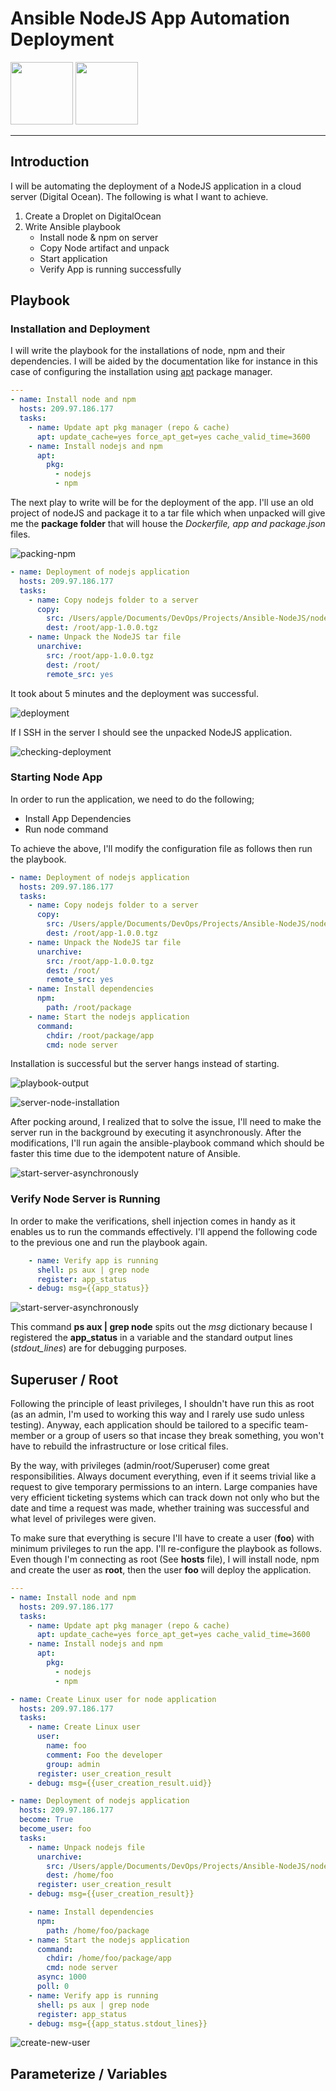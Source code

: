 # Ansible NodeJS App Automation Deployment

<p float="left">
  <img src="https://github.com/appwebtech/Ansible-Automation-App-Deployment/blob/main/images/NodeJS-logo.png" width="100">
  <img src="https://github.com/appwebtech/Ansible-Automation-App-Deployment/blob/main/images/Ansible-logo.png" width="100">
</p>

----

## Introduction

I will be automating the deployment of a NodeJS application in a cloud server (Digital Ocean). The following is what I want to achieve.

1. Create a Droplet on DigitalOcean
2. Write Ansible playbook
   * Install node & npm on server
   * Copy Node artifact and unpack
   * Start application
   * Verify App is running successfully

## Playbook

### Installation and Deployment

I will write the playbook for the installations of node, npm and their dependencies. I will be aided by the documentation like for instance in this case of configuring the installation using [apt](https://docs.ansible.com/ansible/latest/collections/ansible/builtin/apt_module.html) package manager.

```yaml
---
- name: Install node and npm
  hosts: 209.97.186.177
  tasks:
    - name: Update apt pkg manager (repo & cache)
      apt: update_cache=yes force_apt_get=yes cache_valid_time=3600
    - name: Install nodejs and npm
      apt:
        pkg:
          - nodejs
          - npm
```

The next play to write will be for the deployment of the app. I'll use an old project of nodeJS and package it to a tar file which when unpacked will give me the **package folder** that will house the *Dockerfile, app and package.json* files.

![packing-npm](./images/image-1.png)

```yaml
- name: Deployment of nodejs application
  hosts: 209.97.186.177
  tasks:
    - name: Copy nodejs folder to a server
      copy:
        src: /Users/apple/Documents/DevOps/Projects/Ansible-NodeJS/nodejs-app/nodejs-app-1.0.0.tgz
        dest: /root/app-1.0.0.tgz
    - name: Unpack the NodeJS tar file
      unarchive:
        src: /root/app-1.0.0.tgz
        dest: /root/
        remote_src: yes
```

It took about 5 minutes and the deployment was successful.

![deployment](./images/image-2.png)

If I SSH in the server I should see the unpacked NodeJS application.

![checking-deployment](./images/image-3.png)

### Starting Node App

In order to run the application, we need to do the following;

* Install App Dependencies
* Run node command

To achieve the above, I'll modify the configuration file as follows then run the playbook.

```yaml
- name: Deployment of nodejs application
  hosts: 209.97.186.177
  tasks:
    - name: Copy nodejs folder to a server
      copy:
        src: /Users/apple/Documents/DevOps/Projects/Ansible-NodeJS/nodejs-app/nodejs-app-1.0.0.tgz
        dest: /root/app-1.0.0.tgz
    - name: Unpack the NodeJS tar file
      unarchive:
        src: /root/app-1.0.0.tgz
        dest: /root/
        remote_src: yes
    - name: Install dependencies
      npm:
        path: /root/package
    - name: Start the nodejs application
      command:
        chdir: /root/package/app
        cmd: node server
```

Installation is successful but the server hangs instead of starting.

![playbook-output](./images/image-4.png)

</hr>

![server-node-installation](./images/image-5.png)

After pocking around, I realized that to solve the issue, I'll need to make the server run in the background by executing it asynchronously. After the modifications, I'll run again the ansible-playbook command which should be faster this time due to the idempotent nature of Ansible.

![start-server-asynchronously](./images/image-6.png)

### Verify Node Server is Running

In order to make the verifications, shell injection comes in handy as it enables us to run the commands effectively. I'll append the following code to the previous one and run the playbook again.

```yaml
    - name: Verify app is running
      shell: ps aux | grep node
      register: app_status
    - debug: msg={{app_status}}
```

![start-server-asynchronously](./images/image-7.png)

This command **ps aux | grep node** spits out the *msg* dictionary because I registered the **app_status** in a variable and the standard output lines (*stdout_lines*) are for debugging purposes.

## Superuser / Root

Following the principle of least privileges, I shouldn't have run this as root (as an admin, I'm used to working this way and I rarely use sudo unless testing). Anyway, each application should be tailored to a specific team-member or a group of users so that incase they break something, you won't have to rebuild the infrastructure or lose critical files. 

By the way, with privileges (admin/root/Superuser) come great responsibilities. Always document everything, even if it seems trivial like a request to give temporary permissions to an intern. Large companies have very efficient ticketing systems which can track down not only who but the date and time a request was made, whether training was successful and what level of privileges were given.

To make sure that everything is secure I'll have to create a user (**foo**) with minimum privileges to run the app. I'll re-configure the playbook as follows. Even though I'm connecting as root (See **hosts** file), I will install node, npm and create the user as **root**, then the user **foo** will deploy the application.

```yaml
---
- name: Install node and npm
  hosts: 209.97.186.177
  tasks:
    - name: Update apt pkg manager (repo & cache)
      apt: update_cache=yes force_apt_get=yes cache_valid_time=3600
    - name: Install nodejs and npm
      apt:
        pkg:
          - nodejs
          - npm

- name: Create Linux user for node application
  hosts: 209.97.186.177
  tasks:
    - name: Create Linux user
      user:
        name: foo
        comment: Foo the developer
        group: admin
      register: user_creation_result
    - debug: msg={{user_creation_result.uid}}

- name: Deployment of nodejs application
  hosts: 209.97.186.177
  become: True
  become_user: foo
  tasks:
    - name: Unpack nodejs file
      unarchive:
        src: /Users/apple/Documents/DevOps/Projects/Ansible-NodeJS/nodejs-app/nodejs-app-1.0.0.tgz
        dest: /home/foo
      register: user_creation_result
    - debug: msg={{user_creation_result}}

    - name: Install dependencies
      npm:
        path: /home/foo/package
    - name: Start the nodejs application
      command:
        chdir: /home/foo/package/app
        cmd: node server
      async: 1000
      poll: 0
    - name: Verify app is running
      shell: ps aux | grep node
      register: app_status
    - debug: msg={{app_status.stdout_lines}}
```

![create-new-user](./images/image-8.png)

## Parameterize / Variables